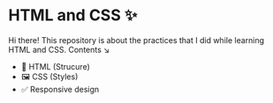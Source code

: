 # HTML and CSS ✨

Hi there! This repository is about the practices that I did while learning HTML and CSS. Contents  ↘️

 - 🎄 HTML (Strucure)
 - 🖼️ CSS (Styles) 
 - ✅ Responsive design

